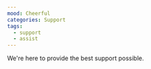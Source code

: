 ```yaml
---
mood: Cheerful
categories: Support
tags:
  - support
  - assist
---
```

We're here to provide the best support possible.